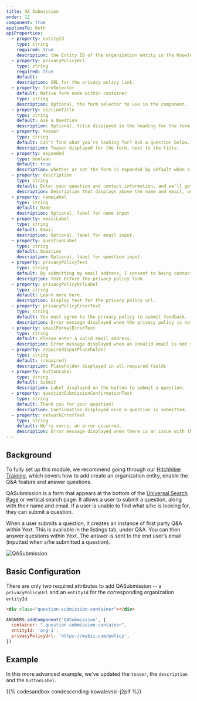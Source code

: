 ```yaml
---
title: QA Submission
order: 12
component: true
appliesTo: Both
apiProperties:
  - property: entityId
    type: string
    required: true
    description: the Entity ID of the organization entity in the Knowledge Graph.
  - property: privacyPolicyUrl
    type: string
    required: true
    default:  
    description: URL for the privacy policy link. 
  - property: formSelector
    default: Native form node within container
    type: string
    description: Optional, the form selector to use in the component.
  - property: sectionTitle
    type: string
    default: Ask a Question
    description: Optional, title displayed in the heading for the form.
  - property: teaser
    type: string
    default: Can't find what you’re looking for? Ask a question below.
    description: Teaser displayed for the form, next to the title.
  - property: expanded
    type: boolean
    default: true
    description: whether or not the form is expanded by default when a user arrives on the page.
  - property: description
    type: string
    default: Enter your question and contact information, and we'll get back to you with a response shortly.
    description: Description that displays above the name and email, once the form is expanded
  - property: nameLabel
    type: string
    default: Name
    description: Optional, label for name input
  - property: emailLabel
    type: string
    default: Email
    description: Optional, label for email input.
  - property: questionLabel
    type: string
    default: Question
    description: Optional, label for question input.
  - property: privacyPolicyText
    type: string
    default: By submitting my email address, I consent to being contacted via email at the address provided.
    description: Text before the privacy policy link.
  - property: privacyPolicyUrlLabel
    type: string
    default: Learn more here.
    description: Display text for the privacy policy url.
  - property: privacyPolicyErrorText
    type: string
    default: You must agree to the privacy policy to submit feedback.
    description: Error message displayed when the privacy policy is not selected.
  - property: emailFormatErrorText
    type: string
    default: Please enter a valid email address.
    description: Error message displayed when an invalid email is not submitted
  - property: requiredInputPlaceholder
    type: string
    default: (required)
    description: Placeholder displayed in all required fields
  - property: buttonLabel
    type: string
    default: Submit
    description: Label displayed on the button to submit a question.
  - property: questionSubmissionConfirmationText
    type: string
    default: Thank you for your question!
    description: Confirmation displayed once a question is submitted.
  - property: networkErrorText
    type: string
    default: We're sorry, an error occurred.
    description: Error message displayed when there is an issue with the QA Submission request.
---
```

## Background
To fully set up this module, we recommend going through our [Hitchhiker Training](https://hitchhikers.yext.com/tracks/answers-advanced/ans322-q-and-a-component/), which covers how to add create an organization entity, enable the Q&A feature and answer questions.

QASubmission is a form that appears at the bottom of the [Universal Search Page](../../pages/universal-search-results-page) or vertical search page. It allows a user to submit a question, along with their name and email. If a user is unable to find what s/he is looking for, they can submit a question.

When a user submits a question, it creates an instance of first party Q&A within Yext. This is available in the listings tab, under Q&A. You can then answer questions within Yext. The answer is sent to the end user’s email (inputted when s/he submitted a question). 

![QASubmission](/img/docs/qa-submission.png)

## Basic Configuration
There are only two required attributes to add QASubmission -- a `privacyPolicyUrl` and an `entityId` for the corresponding organization `entityId`. 

```html
<div class="question-submission-container"></div>
```

```js
ANSWERS.addComponent('QASubmission', {
  container: ".question-submission-container",
  entityId: 'org-1',
  privacyPolicyUrl: 'https://mybiz.com/policy',
})

```

## Example
In this more advanced example, we've updated the `teaser`, the `description` and the `buttonLabel`.

{{% codesandbox condescending-kowalevski-j2plf %}}
